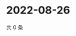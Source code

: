 # 2022-08-26

共 0 条

<!-- BEGIN WEIBO -->
<!-- 最后更新时间 Fri Aug 26 2022 12:17:09 GMT+0800 (China Standard Time) -->

<!-- END WEIBO -->
